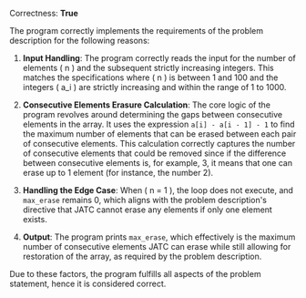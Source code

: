 Correctness: **True**

The program correctly implements the requirements of the problem description for the following reasons:

1. **Input Handling**: The program correctly reads the input for the number of elements \( n \) and the subsequent strictly increasing integers. This matches the specifications where \( n \) is between 1 and 100 and the integers \( a_i \) are strictly increasing and within the range of 1 to 1000.

2. **Consecutive Elements Erasure Calculation**: The core logic of the program revolves around determining the gaps between consecutive elements in the array. It uses the expression `a[i] - a[i - 1] - 1` to find the maximum number of elements that can be erased between each pair of consecutive elements. This calculation correctly captures the number of consecutive elements that could be removed since if the difference between consecutive elements is, for example, 3, it means that one can erase up to 1 element (for instance, the number 2).

3. **Handling the Edge Case**: When \( n = 1 \), the loop does not execute, and `max_erase` remains 0, which aligns with the problem description's directive that JATC cannot erase any elements if only one element exists.

4. **Output**: The program prints `max_erase`, which effectively is the maximum number of consecutive elements JATC can erase while still allowing for restoration of the array, as required by the problem description.

Due to these factors, the program fulfills all aspects of the problem statement, hence it is considered correct.